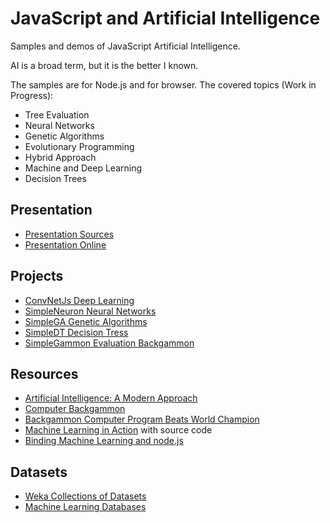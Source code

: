 # JavaScript and Artificial Intelligence

Samples and demos of JavaScript Artificial Intelligence.

AI is a broad term, but it is the better I known.

The samples are for Node.js and for browser. The covered topics (Work in Progress):

- Tree Evaluation
- Neural Networks
- Genetic Algorithms
- Evolutionary Programming
- Hybrid Approach
- Machine and Deep Learning
- Decision Trees

## Presentation

- [Presentation Sources](https://github.com/ajlopez/Talks/JavaScriptAI)
- [Presentation Online](http://ajlopez.github.io/Talks/JavaScriptAI)

## Projects

- [ConvNetJs Deep Learning](http://cs.stanford.edu/people/karpathy/convnetjs/)
- [SimpleNeuron Neural Networks](https://github.com/ajlopez/SimpleNeuron)
- [SimpleGA Genetic Algorithms](https://github.com/ajlopez/SimpleGA)
- [SimpleDT Decision Tress](https://github.com/ajlopez/SimpleDT)
- [SimpleGammon Evaluation Backgammon](https://github.com/ajlopez/SimpleGammon)

## Resources

- [Artificial Intelligence: A Modern Approach](http://aima.cs.berkeley.edu/)
- [Computer Backgammon](http://www.bkgm.com/articles/Berliner/ComputerBackgammon/)
- [Backgammon Computer Program Beats World Champion](http://www.bkgm.com/articles/Berliner/BackgammonProgramBeatsWorldChamp/)
- [Machine Learning in Action](http://www.manning.com/pharrington/) with source code
- [Binding Machine Learning and node.js](http://blog.bigml.com/2013/06/27/binding-machine-learning-and-node-js/)

## Datasets

- [Weka Collections of Datasets](http://www.cs.waikato.ac.nz/ml/weka/datasets.html)
- [Machine Learning Databases](http://archive.ics.uci.edu/ml/machine-learning-databases/)

